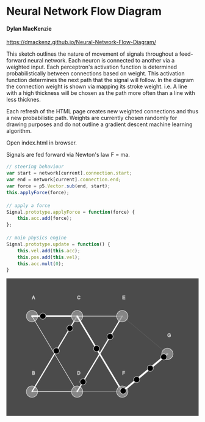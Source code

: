 # Neural Network Flow Diagram
#### Dylan MacKenzie

https://dmackenz.github.io/Neural-Network-Flow-Diagram/

This sketch outlines the nature of movement of signals throughout a feed-forward neural network. Each neuron is connected to another via a weighted input. Each perceptron's activation function is determined probabilistically between connections based on weight. This activation function determines the next path that the signal will follow. In the diagram the connection weight is shown via mapping its stroke weight. i.e. A line with a high thickness will be chosen as the path more often than a line with less thicknes.

Each refresh of the HTML page creates new weighted connections and thus a new probabilistic path. Weights are currently chosen randomly for drawing purposes and do not outline a gradient descent machine learning algorithm.

Open index.html in browser.

Signals are fed forward via Newton's law F = ma.
```javascript
// steering behaviour
var start = network[current].connection.start;
var end = network[current].connection.end;
var force = p5.Vector.sub(end, start);
this.applyForce(force);

// apply a force
Signal.prototype.applyForce = function(force) {
    this.acc.add(force);
};

// main physics engine
Signal.prototype.update = function() {
    this.vel.add(this.acc);
    this.pos.add(this.vel);
    this.acc.mult(0);
}
```
![alt text](https://github.com/dmackenz/neural-network-flow-diagram/blob/master/example.png?raw=true)
